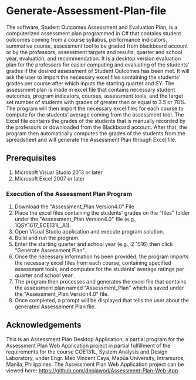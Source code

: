 # Generate-Assessment-Plan-file
The software, Student Outcomes Assessment and Evaluation Plan, is a computerized assessment plan programmed in C# that contains student outcomes coming from a course syllabus, performance indicators, summative course, assessment tool to be graded from blackboard account or by the professors, assessment targets and results, quarter and school year, evaluation, and recommendation. It is a desktop version evaluation plan for the professors for easier computing and evaluating of the students’ grades if the desired assessment of Student Outcomes has been met. It will ask the user to import the necessary excel files containing the students’ grades per course after which inputs the starting quarter and SY. The assessment plan is made in excel file that contains necessary student outcomes, program indicators, courses, assessment tools, and the target set number of students with grades of greater than or equal to 3.5 or 70%. The program will then import the necessary excel files for each course to compute for the students’ average coming from the assessment tool. The Excel file contains the grades of the students that is manually recorded by the professors or downloaded from the Blackboard account. After that, the program then automatically computes the grades of the students from the spreadsheet and will generate the Assessment Plan through Excel file.
## Prerequisites
1. Microsoft Visual Studio 2013 or later
2. Microsoft Excel 2007 or later
### Execution of the Assessment Plan Program
1. Download the "Assessment_Plan Version4.0" File
2. Place the excel files containing the students' grades on the "files" folder under the "Assessment_Plan Version4.0" file (e.g., 1QSY1617_ECE131L_A1).
3. Open Visual Studio application and execute program solution.
4. Build and run the program.
5. Enter the starting quarter and school year (e.g., 2 1516) then click "Generate Assessment Plan".
6. Once the necessary information hs been provided, the program imports the necessary excel files from each course, containing specified assessment tools, and computes for the students’ average ratings per quarter and school year.
7. The program then processes and generates the excel file that contains the assessment plan named "Assessment_Plan" which is saved under the "Assessment_Plan Version4.0" file.
8. Once completed, a prompt will be displayed that tells the user about the generated Assessement Plan file.
## Acknowledgements
This is an Assessment Plan Desktop Application, a partial program for the Assessment Plan Web Application project in partial fulfillment of the requirements for the course COE131L, System Analysis and Design Laboratory, under Engr. Meo Vincent Caya, Mapúa University, Intramuros, Manila, Philippines.
The Assessment Plan Web Application project can be viewed here: https://github.com/dnojawod/Assessment-Plan-Web-App
